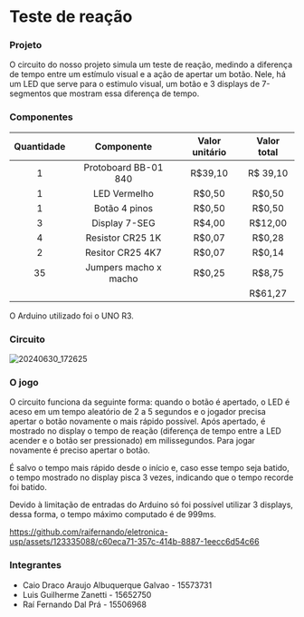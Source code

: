 # Teste de reação


### Projeto

O circuito do nosso projeto simula um teste de reação, medindo a diferença de tempo entre um estímulo visual e a ação de apertar um botão. Nele, há um LED que serve para o estimulo visual, um botão e 3 displays de 7-segmentos que mostram essa diferença de tempo.

### Componentes

| Quantidade    | Componente    | Valor unitário  | Valor total |
| :-------------:|:-------------:| :-----:|:----:|
| 1            | Protoboard BB-01 840 | R$39,10 |R$ 39,10 |
| 1           | LED Vermelho      |   R$0,50 |R$0,50  |
| 1           | Botão 4 pinos    |    R$0,50 | R$0,50 |
| 3            | Display 7-SEG |   R$4,00 |R$12,00 |
| 4            | Resistor CR25 1K |    R$0,07 |R$0,28 |
| 2            | Resitor CR25 4K7     |   R$0,07 |R$0,14  |
| 35            | Jumpers macho x macho|    R$0,25 |R$8,75 |
|             |   |    |R$61,27 |

O Arduino utilizado foi o UNO R3.

### Circuito 

![20240630_172625](https://github.com/raifernando/eletronica-usp/assets/123335088/8612a8ea-bde4-4fe2-80f2-f7aca293238c)

### O jogo

O circuito funciona da seguinte forma: quando o botão é apertado, o LED é aceso em um tempo aleatório de 2 a 5 segundos e o jogador precisa apertar o botão novamente o mais rápido possível. Após apertado, é mostrado no display o tempo de reação (diferença de tempo entre a LED acender e o botão ser pressionado) em milissegundos. Para jogar novamente é preciso apertar o botão. 

É salvo o tempo mais rápido desde o início e, caso esse tempo seja batido, o tempo mostrado no display pisca 3 vezes, indicando que o tempo recorde foi batido.

Devido à limitação de entradas do Arduino só foi possível utilizar 3 displays, dessa forma, o tempo máximo computado é de 999ms.

https://github.com/raifernando/eletronica-usp/assets/123335088/c60eca71-357c-414b-8887-1eecc6d54c66

### Integrantes
* Caio Draco Araujo Albuquerque Galvao - 15573731
* Luis Guilherme Zanetti - 15652750	
* Raí Fernando Dal Prá - 15506968
